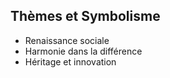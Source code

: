 ## Thèmes et Symbolisme
- Renaissance sociale
- Harmonie dans la différence
- Héritage et innovation
